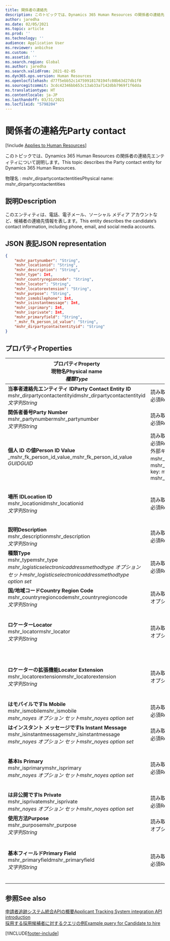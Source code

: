 ```yaml
---
title: 関係者の連絡先
description: このトピックでは、Dynamics 365 Human Resources の関係者の連絡先エンティティについて説明します。
author: jaredha
ms.date: 02/05/2021
ms.topic: article
ms.prod: ''
ms.technology: ''
audience: Application User
ms.reviewer: anbichse
ms.custom: ''
ms.assetid: ''
ms.search.region: Global
ms.author: jaredha
ms.search.validFrom: 2021-02-05
ms.dyn365.ops.version: Human Resources
ms.openlocfilehash: d77f5ebb52c14759918178194fc08b63d27db1f0
ms.sourcegitcommit: 3cdc42346bb653c13ab33a7142dbb7969f1f6dda
ms.translationtype: HT
ms.contentlocale: ja-JP
ms.lasthandoff: 03/31/2021
ms.locfileid: "5798204"
---
```

# <a name="party-contact"></a><span data-ttu-id="aaf2f-103">関係者の連絡先</span><span class="sxs-lookup"><span data-stu-id="aaf2f-103">Party contact</span></span>

[!include [Applies to Human Resources](../includes/applies-to-hr.md)]

<span data-ttu-id="aaf2f-104">このトピックでは、Dynamics 365 Human Resources の関係者の連絡先エンティティについて説明します。</span><span class="sxs-lookup"><span data-stu-id="aaf2f-104">This topic describes the Party contact entity for Dynamics 365 Human Resources.</span></span>

<span data-ttu-id="aaf2f-105">物理名 : mshr_dirpartycontactentities</span><span class="sxs-lookup"><span data-stu-id="aaf2f-105">Physical name: mshr_dirpartycontactentities</span></span>

## <a name="description"></a><span data-ttu-id="aaf2f-106">説明</span><span class="sxs-lookup"><span data-stu-id="aaf2f-106">Description</span></span>

<span data-ttu-id="aaf2f-107">このエンティティは、電話、電子メール、ソーシャル メディア アカウントなど、候補者の連絡先情報を表します。</span><span class="sxs-lookup"><span data-stu-id="aaf2f-107">This entity describes the candidate’s contact information, including phone, email, and social media accounts.</span></span>

## <a name="json-representation"></a><span data-ttu-id="aaf2f-108">JSON 表記</span><span class="sxs-lookup"><span data-stu-id="aaf2f-108">JSON representation</span></span>

```json
{
    "mshr_partynumber": "String",
    "mshr_locationid": "String",
    "mshr_description": "String",
    "mshr_type": Int,
    "mshr_countryregioncode": "String",
    "mshr_locator": "String",
    "mshr_locatorextension": "String",
    "mshr_purpose": "String",
    "mshr_ismobilephone": Int,
    "mshr_isinstantmessage": Int,
    "mshr_isprimary": Int,
    "mshr_isprivate": Int,
    "mshr_primaryfield": "String",
    "_mshr_fk_person_id_value": "String",
    "mshr_dirpartycontactentityid": "String"
}
```

## <a name="properties"></a><span data-ttu-id="aaf2f-109">プロパティ</span><span class="sxs-lookup"><span data-stu-id="aaf2f-109">Properties</span></span>

| <span data-ttu-id="aaf2f-110">プロパティ</span><span class="sxs-lookup"><span data-stu-id="aaf2f-110">Property</span></span><br><span data-ttu-id="aaf2f-111">**現物名**</span><span class="sxs-lookup"><span data-stu-id="aaf2f-111">**Physical name**</span></span><br><span data-ttu-id="aaf2f-112">**_種類_**</span><span class="sxs-lookup"><span data-stu-id="aaf2f-112">**_Type_**</span></span> | <span data-ttu-id="aaf2f-113">使用</span><span class="sxs-lookup"><span data-stu-id="aaf2f-113">Use</span></span> | <span data-ttu-id="aaf2f-114">説明</span><span class="sxs-lookup"><span data-stu-id="aaf2f-114">Description</span></span> |
| --- | --- | --- |
| <span data-ttu-id="aaf2f-115">**当事者連絡先エンティティ ID**</span><span class="sxs-lookup"><span data-stu-id="aaf2f-115">**Party Contact Entity ID**</span></span><br><span data-ttu-id="aaf2f-116">mshr_dirpartycontactentityid</span><span class="sxs-lookup"><span data-stu-id="aaf2f-116">mshr_dirpartycontactentityid</span></span><br><span data-ttu-id="aaf2f-117">*文字列*</span><span class="sxs-lookup"><span data-stu-id="aaf2f-117">*String*</span></span> | <span data-ttu-id="aaf2f-118">読み取り専用</span><span class="sxs-lookup"><span data-stu-id="aaf2f-118">Read-only</span></span><br><span data-ttu-id="aaf2f-119">必須</span><span class="sxs-lookup"><span data-stu-id="aaf2f-119">Required</span></span> | <span data-ttu-id="aaf2f-120">システムが生成した、エンティティ レコードの一意識別子です。</span><span class="sxs-lookup"><span data-stu-id="aaf2f-120">System-generated unique identifier for the entity record.</span></span> |
| <span data-ttu-id="aaf2f-121">**関係者番号**</span><span class="sxs-lookup"><span data-stu-id="aaf2f-121">**Party Number**</span></span><br><span data-ttu-id="aaf2f-122">mshr_partynumber</span><span class="sxs-lookup"><span data-stu-id="aaf2f-122">mshr_partynumber</span></span><br><span data-ttu-id="aaf2f-123">*文字列*</span><span class="sxs-lookup"><span data-stu-id="aaf2f-123">*String*</span></span> | <span data-ttu-id="aaf2f-124">読み取り/書き込み</span><span class="sxs-lookup"><span data-stu-id="aaf2f-124">Read/write</span></span><br><span data-ttu-id="aaf2f-125">必須</span><span class="sxs-lookup"><span data-stu-id="aaf2f-125">Required</span></span> | <span data-ttu-id="aaf2f-126">関連付けられている当事者 (人物) レコードの ID です。</span><span class="sxs-lookup"><span data-stu-id="aaf2f-126">The ID of the associated party (person) record.</span></span> |
| <span data-ttu-id="aaf2f-127">**個人 ID の値**</span><span class="sxs-lookup"><span data-stu-id="aaf2f-127">**Person ID Value**</span></span><br><span data-ttu-id="aaf2f-128">_mshr_fk_person_id_value</span><span class="sxs-lookup"><span data-stu-id="aaf2f-128">_mshr_fk_person_id_value</span></span><br><span data-ttu-id="aaf2f-129">*GUID*</span><span class="sxs-lookup"><span data-stu-id="aaf2f-129">*GUID*</span></span> | <span data-ttu-id="aaf2f-130">読み取り専用</span><span class="sxs-lookup"><span data-stu-id="aaf2f-130">Read-only</span></span><br><span data-ttu-id="aaf2f-131">必須</span><span class="sxs-lookup"><span data-stu-id="aaf2f-131">Required</span></span><br><span data-ttu-id="aaf2f-132">外部キー : mshr_dirpersonentity の mshr_dirpersonentityid</span><span class="sxs-lookup"><span data-stu-id="aaf2f-132">Foreign key: mshr_dirpersonentityid of mshr_dirpersonentity</span></span> | <span data-ttu-id="aaf2f-133">システムが生成する、当事者 (個人) エンティティ レコードの識別子です。</span><span class="sxs-lookup"><span data-stu-id="aaf2f-133">The system-generated identifier of the party (person) entity record.</span></span> |
| <span data-ttu-id="aaf2f-134">**場所 ID**</span><span class="sxs-lookup"><span data-stu-id="aaf2f-134">**Location ID**</span></span><br><span data-ttu-id="aaf2f-135">mshr_locationid</span><span class="sxs-lookup"><span data-stu-id="aaf2f-135">mshr_locationid</span></span><br><span data-ttu-id="aaf2f-136">*文字列*</span><span class="sxs-lookup"><span data-stu-id="aaf2f-136">*String*</span></span> | <span data-ttu-id="aaf2f-137">読み取り/書き込み</span><span class="sxs-lookup"><span data-stu-id="aaf2f-137">Read/write</span></span><br><span data-ttu-id="aaf2f-138">必須</span><span class="sxs-lookup"><span data-stu-id="aaf2f-138">Required</span></span> | <span data-ttu-id="aaf2f-139">住所レコードの場所 ID です。</span><span class="sxs-lookup"><span data-stu-id="aaf2f-139">The location ID of the address record.</span></span> <span data-ttu-id="aaf2f-140">mshr_logisticspostaladdresslocationcdsentity エンティティ内の設定をします。</span><span class="sxs-lookup"><span data-stu-id="aaf2f-140">Set up in mshr_logisticspostaladdresslocationcdsentity entity.</span></span> |
| <span data-ttu-id="aaf2f-141">**説明**</span><span class="sxs-lookup"><span data-stu-id="aaf2f-141">**Description**</span></span><br><span data-ttu-id="aaf2f-142">mshr_description</span><span class="sxs-lookup"><span data-stu-id="aaf2f-142">mshr_description</span></span><br><span data-ttu-id="aaf2f-143">*文字列*</span><span class="sxs-lookup"><span data-stu-id="aaf2f-143">*String*</span></span> | <span data-ttu-id="aaf2f-144">読み取り/書き込み</span><span class="sxs-lookup"><span data-stu-id="aaf2f-144">Read/write</span></span><br><span data-ttu-id="aaf2f-145">必須</span><span class="sxs-lookup"><span data-stu-id="aaf2f-145">Required</span></span> | <span data-ttu-id="aaf2f-146">連絡先の詳細についての説明です。</span><span class="sxs-lookup"><span data-stu-id="aaf2f-146">The description of the contact details.</span></span> |
| <span data-ttu-id="aaf2f-147">**種類**</span><span class="sxs-lookup"><span data-stu-id="aaf2f-147">**Type**</span></span><br><span data-ttu-id="aaf2f-148">mshr_type</span><span class="sxs-lookup"><span data-stu-id="aaf2f-148">mshr_type</span></span><br><span data-ttu-id="aaf2f-149">*mshr_logisticselectronicaddressmethodtype オプション セット*</span><span class="sxs-lookup"><span data-stu-id="aaf2f-149">*mshr_logisticselectronicaddressmethodtype option set*</span></span> | <span data-ttu-id="aaf2f-150">読み取り/書き込み</span><span class="sxs-lookup"><span data-stu-id="aaf2f-150">Read/write</span></span><br><span data-ttu-id="aaf2f-151">必須</span><span class="sxs-lookup"><span data-stu-id="aaf2f-151">Required</span></span> | <span data-ttu-id="aaf2f-152">連絡先の詳細タイプです。</span><span class="sxs-lookup"><span data-stu-id="aaf2f-152">The contact detail type.</span></span> |
| <span data-ttu-id="aaf2f-153">**国/地域コード**</span><span class="sxs-lookup"><span data-stu-id="aaf2f-153">**Country Region Code**</span></span><br><span data-ttu-id="aaf2f-154">mshr_countryregioncode</span><span class="sxs-lookup"><span data-stu-id="aaf2f-154">mshr_countryregioncode</span></span><br><span data-ttu-id="aaf2f-155">*文字列*</span><span class="sxs-lookup"><span data-stu-id="aaf2f-155">*String*</span></span> | <span data-ttu-id="aaf2f-156">読み取り/書き込み</span><span class="sxs-lookup"><span data-stu-id="aaf2f-156">Read/write</span></span><br><span data-ttu-id="aaf2f-157">オプション</span><span class="sxs-lookup"><span data-stu-id="aaf2f-157">Optional</span></span> | <span data-ttu-id="aaf2f-158">住所の国または地域。</span><span class="sxs-lookup"><span data-stu-id="aaf2f-158">The country or region of the address.</span></span> |
| <span data-ttu-id="aaf2f-159">**ロケーター**</span><span class="sxs-lookup"><span data-stu-id="aaf2f-159">**Locator**</span></span><br><span data-ttu-id="aaf2f-160">mshr_locator</span><span class="sxs-lookup"><span data-stu-id="aaf2f-160">mshr_locator</span></span><br><span data-ttu-id="aaf2f-161">*文字列*</span><span class="sxs-lookup"><span data-stu-id="aaf2f-161">*String*</span></span> | <span data-ttu-id="aaf2f-162">読み取り/書き込み</span><span class="sxs-lookup"><span data-stu-id="aaf2f-162">Read/write</span></span><br><span data-ttu-id="aaf2f-163">オプション</span><span class="sxs-lookup"><span data-stu-id="aaf2f-163">Optional</span></span> | <span data-ttu-id="aaf2f-164">連絡先の詳細です。</span><span class="sxs-lookup"><span data-stu-id="aaf2f-164">The contact details.</span></span> <span data-ttu-id="aaf2f-165">たとえば、タイプが **メール アドレス** の場合 、このフィールドには候補者のメール アドレスが表示されます。</span><span class="sxs-lookup"><span data-stu-id="aaf2f-165">For example, if the type is **Email address**, then this field contains the candidate’s email address.</span></span> |
| <span data-ttu-id="aaf2f-166">**ロケーターの拡張機能**</span><span class="sxs-lookup"><span data-stu-id="aaf2f-166">**Locator Extension**</span></span><br><span data-ttu-id="aaf2f-167">mshr_locatorextension</span><span class="sxs-lookup"><span data-stu-id="aaf2f-167">mshr_locatorextension</span></span><br><span data-ttu-id="aaf2f-168">*文字列*</span><span class="sxs-lookup"><span data-stu-id="aaf2f-168">*String*</span></span> | <span data-ttu-id="aaf2f-169">読み取り/書き込み</span><span class="sxs-lookup"><span data-stu-id="aaf2f-169">Read/write</span></span><br><span data-ttu-id="aaf2f-170">オプション</span><span class="sxs-lookup"><span data-stu-id="aaf2f-170">Optional</span></span> | <span data-ttu-id="aaf2f-171">ロケーターの拡張機能です。</span><span class="sxs-lookup"><span data-stu-id="aaf2f-171">The locator extension.</span></span> <span data-ttu-id="aaf2f-172">たとえば、タイプが **電話** の 場合 、このプロパティには内線電話番号が含まれます。</span><span class="sxs-lookup"><span data-stu-id="aaf2f-172">For example, if the type is **Phone**, then this property would contain the phone number extension.</span></span> |
| <span data-ttu-id="aaf2f-173">**はモバイルです**</span><span class="sxs-lookup"><span data-stu-id="aaf2f-173">**Is Mobile**</span></span><br><span data-ttu-id="aaf2f-174">mshr_ismobile</span><span class="sxs-lookup"><span data-stu-id="aaf2f-174">mshr_ismobile</span></span><br><span data-ttu-id="aaf2f-175">*mshr_noyes オプション セット*</span><span class="sxs-lookup"><span data-stu-id="aaf2f-175">*mshr_noyes option set*</span></span> | <span data-ttu-id="aaf2f-176">読み取り/書き込み</span><span class="sxs-lookup"><span data-stu-id="aaf2f-176">Read/write</span></span><br><span data-ttu-id="aaf2f-177">必須</span><span class="sxs-lookup"><span data-stu-id="aaf2f-177">Required</span></span> | <span data-ttu-id="aaf2f-178">電話が携帯電話番号かどうかを指定します。</span><span class="sxs-lookup"><span data-stu-id="aaf2f-178">Specifies whether the phone is a mobile number.</span></span> |
| <span data-ttu-id="aaf2f-179">**はインスタント メッセージです**</span><span class="sxs-lookup"><span data-stu-id="aaf2f-179">**Is Instant Message**</span></span><br><span data-ttu-id="aaf2f-180">mshr_isinstantmessage</span><span class="sxs-lookup"><span data-stu-id="aaf2f-180">mshr_isinstantmessage</span></span><br><span data-ttu-id="aaf2f-181">*mshr_noyes オプション セット*</span><span class="sxs-lookup"><span data-stu-id="aaf2f-181">*mshr_noyes option set*</span></span> | <span data-ttu-id="aaf2f-182">読み取り/書き込み</span><span class="sxs-lookup"><span data-stu-id="aaf2f-182">Read/write</span></span><br><span data-ttu-id="aaf2f-183">必須</span><span class="sxs-lookup"><span data-stu-id="aaf2f-183">Required</span></span> | <span data-ttu-id="aaf2f-184">電話でインスタント メッセージが有効かどうかを指定します。</span><span class="sxs-lookup"><span data-stu-id="aaf2f-184">Specifies whether the phone is enabled for instant messaging.</span></span> |
| <span data-ttu-id="aaf2f-185">**基本**</span><span class="sxs-lookup"><span data-stu-id="aaf2f-185">**Is Primary**</span></span><br><span data-ttu-id="aaf2f-186">mshr_isprimary</span><span class="sxs-lookup"><span data-stu-id="aaf2f-186">mshr_isprimary</span></span><br><span data-ttu-id="aaf2f-187">*mshr_noyes オプション セット*</span><span class="sxs-lookup"><span data-stu-id="aaf2f-187">*mshr_noyes option set*</span></span> | <span data-ttu-id="aaf2f-188">読み取り/書き込み</span><span class="sxs-lookup"><span data-stu-id="aaf2f-188">Read/write</span></span><br><span data-ttu-id="aaf2f-189">必須</span><span class="sxs-lookup"><span data-stu-id="aaf2f-189">Required</span></span> | <span data-ttu-id="aaf2f-190">連絡先タイプの基本連絡先を決定します。</span><span class="sxs-lookup"><span data-stu-id="aaf2f-190">Determines the primary contact of the contact type.</span></span> <span data-ttu-id="aaf2f-191">連絡先タイプごとに基本レコードを1件だけ作成する必要があります。</span><span class="sxs-lookup"><span data-stu-id="aaf2f-191">There must be only one primary record per contact type.</span></span> |
| <span data-ttu-id="aaf2f-192">**は非公開です**</span><span class="sxs-lookup"><span data-stu-id="aaf2f-192">**Is Private**</span></span><br><span data-ttu-id="aaf2f-193">mshr_isprivate</span><span class="sxs-lookup"><span data-stu-id="aaf2f-193">mshr_isprivate</span></span><br><span data-ttu-id="aaf2f-194">*mshr_noyes オプション セット*</span><span class="sxs-lookup"><span data-stu-id="aaf2f-194">*mshr_noyes option set*</span></span> | <span data-ttu-id="aaf2f-195">読み取り/書き込み</span><span class="sxs-lookup"><span data-stu-id="aaf2f-195">Read/write</span></span><br><span data-ttu-id="aaf2f-196">必須</span><span class="sxs-lookup"><span data-stu-id="aaf2f-196">Required</span></span> | <span data-ttu-id="aaf2f-197">この住所が個人のプライベート アドレスかどうかを識別します。</span><span class="sxs-lookup"><span data-stu-id="aaf2f-197">Identifies whether this address is a private address for the person.</span></span> |
| <span data-ttu-id="aaf2f-198">**使用方法**</span><span class="sxs-lookup"><span data-stu-id="aaf2f-198">**Purpose**</span></span><br><span data-ttu-id="aaf2f-199">mshr_purpose</span><span class="sxs-lookup"><span data-stu-id="aaf2f-199">mshr_purpose</span></span><br><span data-ttu-id="aaf2f-200">*文字列*</span><span class="sxs-lookup"><span data-stu-id="aaf2f-200">*String*</span></span> | <span data-ttu-id="aaf2f-201">読み取り/書き込み</span><span class="sxs-lookup"><span data-stu-id="aaf2f-201">Read/write</span></span><br><span data-ttu-id="aaf2f-202">オプション</span><span class="sxs-lookup"><span data-stu-id="aaf2f-202">Optional</span></span> | <span data-ttu-id="aaf2f-203">連絡先詳細の連絡先/ロールについての説明です。</span><span class="sxs-lookup"><span data-stu-id="aaf2f-203">The purpose/role of the contact details.</span></span> |
| <span data-ttu-id="aaf2f-204">**基本フィールド**</span><span class="sxs-lookup"><span data-stu-id="aaf2f-204">**Primary Field**</span></span><br><span data-ttu-id="aaf2f-205">mshr_primaryfield</span><span class="sxs-lookup"><span data-stu-id="aaf2f-205">mshr_primaryfield</span></span><br><span data-ttu-id="aaf2f-206">*文字列*</span><span class="sxs-lookup"><span data-stu-id="aaf2f-206">*String*</span></span> | <span data-ttu-id="aaf2f-207">読み取り専用</span><span class="sxs-lookup"><span data-stu-id="aaf2f-207">Read-only</span></span><br><span data-ttu-id="aaf2f-208">必須</span><span class="sxs-lookup"><span data-stu-id="aaf2f-208">Required</span></span> | <span data-ttu-id="aaf2f-209">エンティティ レコードの基本識別子として使用されるフィールドです。</span><span class="sxs-lookup"><span data-stu-id="aaf2f-209">Field used as a primary identifier of the entity record.</span></span> <span data-ttu-id="aaf2f-210">関係者番号、タイプ、説明、ロケーターの組み合わせ。</span><span class="sxs-lookup"><span data-stu-id="aaf2f-210">Combination of party number, type, description, and locator.</span></span> |

## <a name="see-also"></a><span data-ttu-id="aaf2f-211">参照</span><span class="sxs-lookup"><span data-stu-id="aaf2f-211">See also</span></span>

[<span data-ttu-id="aaf2f-212">申請者追跡システム統合APIの概要</span><span class="sxs-lookup"><span data-stu-id="aaf2f-212">Applicant Tracking System integration API introduction</span></span>](hr-admin-integration-ats-api-introduction.md)<br>
[<span data-ttu-id="aaf2f-213">採用する採用候補者に対するクエリの例</span><span class="sxs-lookup"><span data-stu-id="aaf2f-213">Example query for Candidate to hire</span></span>](hr-admin-integration-ats-api-candidate-to-hire-example-query.md)



[!INCLUDE[footer-include](../includes/footer-banner.md)]